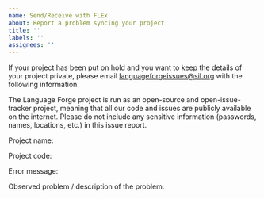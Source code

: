 ```yaml
---
name: Send/Receive with FLEx
about: Report a problem syncing your project
title: ''
labels: ''
assignees: ''
---
```


If your project has been put on hold and you want to keep the details of your project private, please email languageforgeissues@sil.org with the following information.

The Language Forge project is run as an open-source and open-issue-tracker project, meaning that all our code and issues are publicly available on the internet. Please do not include any sensitive information (passwords, names, locations, etc.) in this issue report.

Project name:

Project code:

Error message:

Observed problem / description of the problem:
